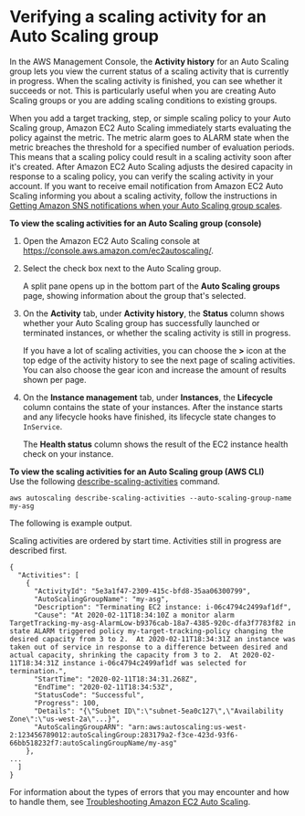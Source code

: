 # Verifying a scaling activity for an Auto Scaling group<a name="as-verify-scaling-activity"></a>

In the AWS Management Console, the **Activity history** for an Auto Scaling group lets you view the current status of a scaling activity that is currently in progress\. When the scaling activity is finished, you can see whether it succeeds or not\. This is particularly useful when you are creating Auto Scaling groups or you are adding scaling conditions to existing groups\.

When you add a target tracking, step, or simple scaling policy to your Auto Scaling group, Amazon EC2 Auto Scaling immediately starts evaluating the policy against the metric\. The metric alarm goes to ALARM state when the metric breaches the threshold for a specified number of evaluation periods\. This means that a scaling policy could result in a scaling activity soon after it's created\. After Amazon EC2 Auto Scaling adjusts the desired capacity in response to a scaling policy, you can verify the scaling activity in your account\. If you want to receive email notification from Amazon EC2 Auto Scaling informing you about a scaling activity, follow the instructions in [Getting Amazon SNS notifications when your Auto Scaling group scales](ASGettingNotifications.md)\.

**To view the scaling activities for an Auto Scaling group \(console\)**

1. Open the Amazon EC2 Auto Scaling console at [https://console\.aws\.amazon\.com/ec2autoscaling/](https://console.aws.amazon.com/ec2autoscaling/)\.

1. Select the check box next to the Auto Scaling group\. 

   A split pane opens up in the bottom part of the **Auto Scaling groups** page, showing information about the group that's selected\. 

1. On the **Activity** tab, under **Activity history**, the **Status** column shows whether your Auto Scaling group has successfully launched or terminated instances, or whether the scaling activity is still in progress\.

   If you have a lot of scaling activities, you can choose the **>** icon at the top edge of the activity history to see the next page of scaling activities\. You can also choose the gear icon and increase the amount of results shown per page\.

1. On the **Instance management** tab, under **Instances**, the **Lifecycle** column contains the state of your instances\. After the instance starts and any lifecycle hooks have finished, its lifecycle state changes to `InService`\.

   The **Health status** column shows the result of the EC2 instance health check on your instance\.

**To view the scaling activities for an Auto Scaling group \(AWS CLI\)**  
Use the following [describe\-scaling\-activities](https://docs.aws.amazon.com/cli/latest/reference/autoscaling/describe-scaling-activities.html) command\. 

```
aws autoscaling describe-scaling-activities --auto-scaling-group-name my-asg
```

The following is example output\. 

Scaling activities are ordered by start time\. Activities still in progress are described first\. 

```
{
  "Activities": [
    {
      "ActivityId": "5e3a1f47-2309-415c-bfd8-35aa06300799",
      "AutoScalingGroupName": "my-asg",
      "Description": "Terminating EC2 instance: i-06c4794c2499af1df",
      "Cause": "At 2020-02-11T18:34:10Z a monitor alarm TargetTracking-my-asg-AlarmLow-b9376cab-18a7-4385-920c-dfa3f7783f82 in state ALARM triggered policy my-target-tracking-policy changing the desired capacity from 3 to 2.  At 2020-02-11T18:34:31Z an instance was taken out of service in response to a difference between desired and actual capacity, shrinking the capacity from 3 to 2.  At 2020-02-11T18:34:31Z instance i-06c4794c2499af1df was selected for termination.",
      "StartTime": "2020-02-11T18:34:31.268Z",
      "EndTime": "2020-02-11T18:34:53Z",
      "StatusCode": "Successful",
      "Progress": 100,
      "Details": "{\"Subnet ID\":\"subnet-5ea0c127\",\"Availability Zone\":\"us-west-2a\"...}",
      "AutoScalingGroupARN": "arn:aws:autoscaling:us-west-2:123456789012:autoScalingGroup:283179a2-f3ce-423d-93f6-66bb518232f7:autoScalingGroupName/my-asg"
    },
...
  ]
}
```

For information about the types of errors that you may encounter and how to handle them, see [Troubleshooting Amazon EC2 Auto Scaling](CHAP_Troubleshooting.md)\.